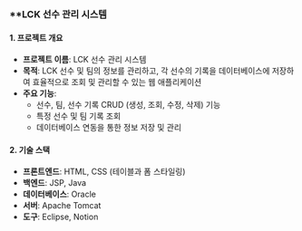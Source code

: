 ### **LCK 선수 관리 시스템

#### 1. **프로젝트 개요**
   - **프로젝트 이름**: LCK 선수 관리 시스템
   - **목적**: LCK 선수 및 팀의 정보를 관리하고, 각 선수의 기록을 데이터베이스에 저장하여 효율적으로 조회 및 관리할 수 있는 웹 애플리케이션
   - **주요 기능**: 
     - 선수, 팀, 선수 기록 CRUD (생성, 조회, 수정, 삭제) 기능
     - 특정 선수 및 팀 기록 조회
     - 데이터베이스 연동을 통한 정보 저장 및 관리

#### 2. **기술 스택**
   - **프론트엔드**: HTML, CSS (테이블과 폼 스타일링)
   - **백엔드**: JSP, Java
   - **데이터베이스**: Oracle
   - **서버**: Apache Tomcat
   - **도구**: Eclipse, Notion
